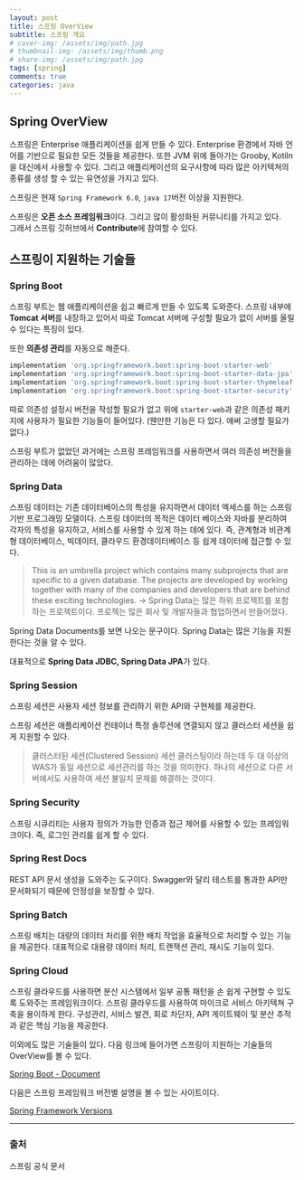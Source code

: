 ```yaml
---
layout: post
title: 스프링 OverView
subtitle: 스프링 개요
# cover-img: /assets/img/path.jpg
# thumbnail-img: /assets/img/thumb.png
# share-img: /assets/img/path.jpg
tags: [spring]
comments: true
categories: java
---
```

## Spring OverView
스프링은 Enterprise 애플리케이션을 쉽게 만들 수 있다. Enterprise 환경에서 자바 언어를 기반으로 필요한 모든 것들을 제공한다. 또한 JVM 위에 돌아가는 Grooby, Kotiln을 대신에서 사용할 수 있다. 그리고 애플리케이션의 요구사항에 따라 많은 아키텍쳐의 종류를 생성 할 수 있는 유연성을 가지고 있다.

스프링은 현재 `Spring Framework 6.0`, `java 17`버전 이상을 지원한다.

스프링은 **오픈 소스 프레임워크**이다. 그리고 많이 활성화된 커뮤니티를 가지고 있다.  
그래서 스프링 깃허브에서 **Contribute**에 참여할 수 있다.

## 스프링이 지원하는 기술들

### Spring Boot

스프링 부트는 웹 애플리케이션을 쉽고 빠르게 만들 수 있도록 도와준다. 스프링 내부에 **Tomcat 서버**를 내장하고 있어서 따로 Tomcat 서버에 구성할 필요가 없이 서버를 올릴 수 있다는 특징이 있다.

또한 **의존성 관리**를 자동으로 해준다.

```jsx
implementation 'org.springframework.boot:spring-boot-starter-web'
implementation 'org.springframework.boot:spring-boot-starter-data-jpa'
implementation 'org.springframework.boot:spring-boot-starter-thymeleaf'
implementation 'org.springframework.boot:spring-boot-starter-security'
```

따로 의존성 설정시 버전을 작성할 필요가 없고 위에 `starter-web`과 같은 의존성 패키지에 사용자가 필요한 기능들이 들어있다. (웬만한 기능은 다 있다. 애써 고생할 필요가 없다.)

스프링 부트가 없었던 과거에는 스프링 프레임워크를 사용하면서 여러 의존성 버전들을 관리하는 데에 어려움이 많았다.

### Spring Data

스프링 데이터는 기존 데이터베이스의 특성을 유지하면서 데이터 엑세스를 하는 스프링 기반 프로그래밍 모델이다. 스프링 데이터의 목적은 데이터 베이스와 자바를 분리하여 각자의 특성을 유지하고, 서비스를 사용할 수 있게 하는 데에 있다. 즉, 관계형과 비관계형 데이터베이스, 빅데이터, 클라우드 환경데이터베이스 등 쉽게 데이터에 접근할 수 있다.

> This is an umbrella project which contains many subprojects that are specific to a given database. The projects are developed by working together with many of the companies and developers that are behind these exciting technologies.
→ Spring Data는 많은 하위 프로젝트를 포함하는 프로젝트이다. 프로젝는 많은 회사 및 개발자들과 협업하면서 만들어졌다.
>

Spring Data Documents를 보면 나오는 문구이다. Spring Data는 많은 기능을 지원한다는 것을 알 수 있다.

대표적으로 **Spring Data JDBC, Spring Data JPA**가 있다.

### Spring Session

스프링 세션은 사용자 세션 정보를 관리하기 위한 API와 구현체를 제공한다.

스프링 세션은 애플리케이션 컨테이너 특정 솔루션에 연결되지 않고 클러스터 세션을 쉽게 지원할 수 있다.

> 클러스터된 세션(Clustered Session)
세션 클러스팅이라 하는데 두 대 이상의 WAS가 동일 세션으로 세션관리를 하는 것을 의미한다. 하나의 세션으로 다른 서버에서도 사용하여 세션 불일치 문제를 해결하는 것이다.
>

### Spring Security

스프링 시큐리티는 사용자 정의가 가능한 인증과 접근 제어를 사용할 수 있는 프레임워크이다. 즉, 로그인 관리를 쉽게 할 수 있다.

### Spring Rest Docs

REST API 문서 생성을 도와주는 도구이다. Swagger와 달리 테스트를 통과한 API만 문서화되기 때문에 안정성을 보장할 수 있다.

### Spring Batch

스프링 배치는 대량의 데이터 처리를 위한 배치 작업을 효율적으로 처리할 수 있는 기능을 제공한다. 대표적으로 대용량 데이터 처리, 트랜잭션 관리, 재시도 기능이 있다.

### Spring Cloud

스프링 클라우드를 사용하면 분산 시스템에서 일부 공통 패턴을 손 쉽게 구현할 수 있도록 도와주는 프레임워크이다. 스프링 클라우드를 사용하여 마이크로 서비스 아키텍쳐 구축을 용이하게 한다. 구성관리, 서비스 발견, 회로 차단자, API 게이트웨이 및 분산 추적과 같은 핵심 기능을 제공한다.

이외에도 많은 기술들이 있다. 다음 링크에 들어가면 스프링이 지원하는 기술들의 OverView를 볼 수 있다.

[Spring Boot - Document](https://spring.io/projects/spring-boot)

다음은 스프링 프레임워크 버전별 설명을 볼 수 있는 사이트이다.

[Spring Framework Versions](https://github.com/spring-projects/spring-framework/wiki/Spring-Framework-Versions)

---
### 출처
스프링 공식 문서
